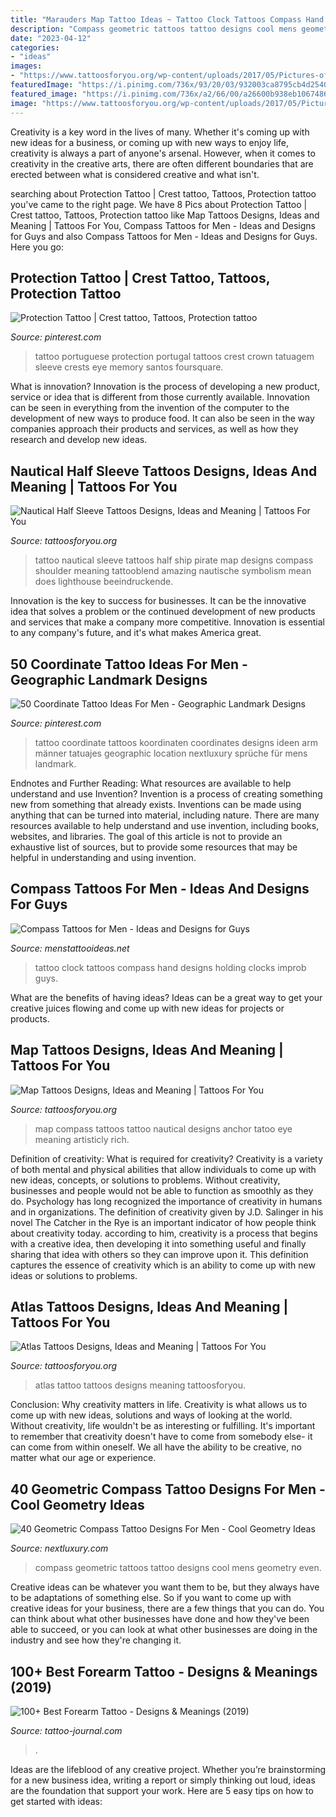 ```yaml
---
title: "Marauders Map Tattoo Ideas ~ Tattoo Clock Tattoos Compass Hand Designs Holding Clocks Improb Guys"
description: "Compass geometric tattoos tattoo designs cool mens geometry even"
date: "2023-04-12"
categories:
- "ideas"
images:
- "https://www.tattoosforyou.org/wp-content/uploads/2017/05/Pictures-of-Nautical-Half-Sleeve-Tattoos.jpg"
featuredImage: "https://i.pinimg.com/736x/93/20/03/932003ca8795cb4d254020a9d848c442.jpg"
featured_image: "https://i.pinimg.com/736x/a2/66/00/a26600b938eb1067486563a0e03d1116--tattoo-portugal-protection-tattoo.jpg"
image: "https://www.tattoosforyou.org/wp-content/uploads/2017/05/Pictures-of-Nautical-Half-Sleeve-Tattoos.jpg"
---
```



Creativity is a key word in the lives of many. Whether it's coming up with new ideas for a business, or coming up with new ways to enjoy life, creativity is always a part of anyone's arsenal. However, when it comes to creativity in the creative arts, there are often different boundaries that are erected between what is considered creative and what isn't.

	

		
searching about Protection Tattoo | Crest tattoo, Tattoos, Protection tattoo you've came to the right page. We have 8 Pics about Protection Tattoo | Crest tattoo, Tattoos, Protection tattoo like Map Tattoos Designs, Ideas and Meaning | Tattoos For You, Compass Tattoos for Men - Ideas and Designs for Guys and also Compass Tattoos for Men - Ideas and Designs for Guys. Here you go:
		
    
## Protection Tattoo | Crest Tattoo, Tattoos, Protection Tattoo

<img loading=lazy src="https://i.pinimg.com/736x/a2/66/00/a26600b938eb1067486563a0e03d1116--tattoo-portugal-protection-tattoo.jpg" onerror="this.onerror=null;this.src='https://tse1.mm.bing.net/th?id=OIP.GR7XzjBhLFa5eacUAAGpeAHaJv&amp;pid=15.1';" alt="Protection Tattoo | Crest tattoo, Tattoos, Protection tattoo">

_Source: pinterest.com_

>tattoo portuguese protection portugal tattoos crest crown tatuagem sleeve crests eye memory santos foursquare. 

	

What is innovation?
Innovation is the process of developing a new product, service or idea that is different from those currently available. Innovation can be seen in everything from the invention of the computer to the development of new ways to produce food. It can also be seen in the way companies approach their products and services, as well as how they research and develop new ideas.

    
## Nautical Half Sleeve Tattoos Designs, Ideas And Meaning | Tattoos For You

<img loading=lazy src="https://www.tattoosforyou.org/wp-content/uploads/2017/05/Pictures-of-Nautical-Half-Sleeve-Tattoos.jpg" onerror="this.onerror=null;this.src='https://tse4.mm.bing.net/th?id=OIP.IGo1RZj0ebUiLZhVFaY4UgHaJN&amp;pid=15.1';" alt="Nautical Half Sleeve Tattoos Designs, Ideas and Meaning | Tattoos For You">

_Source: tattoosforyou.org_

>tattoo nautical sleeve tattoos half ship pirate map designs compass shoulder meaning tattooblend amazing nautische symbolism mean does lighthouse beeindruckende. 

	

Innovation is the key to success for businesses. It can be the innovative idea that solves a problem or the continued development of new products and services that make a company more competitive. Innovation is essential to any company's future, and it's what makes America great.

    
## 50 Coordinate Tattoo Ideas For Men - Geographic Landmark Designs

<img loading=lazy src="https://i.pinimg.com/736x/93/20/03/932003ca8795cb4d254020a9d848c442.jpg" onerror="this.onerror=null;this.src='https://tse3.mm.bing.net/th?id=OIP.LNeIk5DPGyFe7KUP4zBM7QHaJQ&amp;pid=15.1';" alt="50 Coordinate Tattoo Ideas For Men - Geographic Landmark Designs">

_Source: pinterest.com_

>tattoo coordinate tattoos koordinaten coordinates designs ideen arm männer tatuajes geographic location nextluxury sprüche für mens landmark. 

	

Endnotes and Further Reading: What resources are available to help understand and use Invention?
Invention is a process of creating something new from something that already exists. Inventions can be made using anything that can be turned into material, including nature. There are many resources available to help understand and use invention, including books, websites, and libraries. The goal of this article is not to provide an exhaustive list of sources, but to provide some resources that may be helpful in understanding and using invention.

    
## Compass Tattoos For Men - Ideas And Designs For Guys

<img loading=lazy src="http://www.menstattooideas.net/tattooimages/2015/12/compass-tattoos-35.jpg" onerror="this.onerror=null;this.src='https://tse3.mm.bing.net/th?id=OIP.fLzA8-ztrYYSo-XWzr9ReAHaKi&amp;pid=15.1';" alt="Compass Tattoos for Men - Ideas and Designs for Guys">

_Source: menstattooideas.net_

>tattoo clock tattoos compass hand designs holding clocks improb guys. 

	

What are the benefits of having ideas?
Ideas can be a great way to get your creative juices flowing and come up with new ideas for projects or products.

    
## Map Tattoos Designs, Ideas And Meaning | Tattoos For You

<img loading=lazy src="https://www.tattoosforyou.org/wp-content/uploads/2016/03/Nautical-Map-Tattoos.jpg" onerror="this.onerror=null;this.src='https://tse1.mm.bing.net/th?id=OIP.lQu94xiyK2QTnzfClLc6WAHaHa&amp;pid=15.1';" alt="Map Tattoos Designs, Ideas and Meaning | Tattoos For You">

_Source: tattoosforyou.org_

>map compass tattoos tattoo nautical designs anchor tatoo eye meaning artisticly rich. 

	

Definition of creativity: What is required for creativity?
Creativity is a variety of both mental and physical abilities that allow individuals to come up with new ideas, concepts, or solutions to problems. Without creativity, businesses and people would not be able to function as smoothly as they do. Psychology has long recognized the importance of creativity in humans and in organizations. The definition of creativity given by J.D. Salinger in his novel The Catcher in the Rye is an important indicator of how people think about creativity today. according to him, creativity is a process that begins with a creative idea, then developing it into something useful and finally sharing that idea with others so they can improve upon it. This definition captures the essence of creativity which is an ability to come up with new ideas or solutions to problems.

    
## Atlas Tattoos Designs, Ideas And Meaning | Tattoos For You

<img loading=lazy src="http://www.tattoosforyou.org/wp-content/uploads/2016/05/Atlas-Tattoo-Ideas.jpg" onerror="this.onerror=null;this.src='https://tse4.mm.bing.net/th?id=OIP.LIODOt4w2V_xjitI5IEbeQHaKp&amp;pid=15.1';" alt="Atlas Tattoos Designs, Ideas and Meaning | Tattoos For You">

_Source: tattoosforyou.org_

>atlas tattoo tattoos designs meaning tattoosforyou. 

	

Conclusion: Why creativity matters in life.
Creativity is what allows us to come up with new ideas, solutions and ways of looking at the world. Without creativity, life wouldn't be as interesting or fulfilling. It's important to remember that creativity doesn't have to come from somebody else- it can come from within oneself. We all have the ability to be creative, no matter what our age or experience.

    
## 40 Geometric Compass Tattoo Designs For Men - Cool Geometry Ideas

<img loading=lazy src="http://nextluxury.com/wp-content/uploads/incredible-geometric-compass-tattoos-for-men.jpg" onerror="this.onerror=null;this.src='https://tse4.mm.bing.net/th?id=OIP.4oK0WlgWHW_Co1Gp-EFSsgHaJ4&amp;pid=15.1';" alt="40 Geometric Compass Tattoo Designs For Men - Cool Geometry Ideas">

_Source: nextluxury.com_

>compass geometric tattoos tattoo designs cool mens geometry even. 

	

Creative ideas can be whatever you want them to be, but they always have to be adaptations of something else. So if you want to come up with creative ideas for your business, there are a few things that you can do. You can think about what other businesses have done and how they've been able to succeed, or you can look at what other businesses are doing in the industry and see how they're changing it.

    
## 100+ Best Forearm Tattoo - Designs &amp; Meanings (2019)

<img loading=lazy src="https://tattoo-journal.com/wp-content/uploads/2016/12/Forearm-Tattoo_-10.jpg" onerror="this.onerror=null;this.src='https://tse1.mm.bing.net/th?id=OIP.KzvpoiDc8YjAtDpGxhInNgHaJQ&amp;pid=15.1';" alt="100+ Best Forearm Tattoo - Designs &amp; Meanings (2019)">

_Source: tattoo-journal.com_

>. 

	

Ideas are the lifeblood of any creative project. Whether you’re brainstorming for a new business idea, writing a report or simply thinking out loud, ideas are the foundation that support your work. Here are 5 easy tips on how to get started with ideas: 

